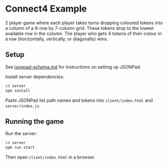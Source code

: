 # Connect4 Example

2 player game where each player takes turns dropping coloured tokens into a column of a 6-row by 7-column grid. These tokens drop to the lowest available row in the column. The player who gets 4 tokens of their colour in a row (horizontally, vertically, or diagonally) wins.

## Setup

See [jsonpad-schema.md](../jsonpad-schema.md) for instructions on setting up JSONPad.

Install server dependencies:

```bash
cd server
npm install
```

Paste JSONPad list path names and tokens into `client/index.html` and `server/index.js`.

## Running the game

Run the server:

```bash
cd server
npm run start
```

Then open `client/index.html` in a browser.

